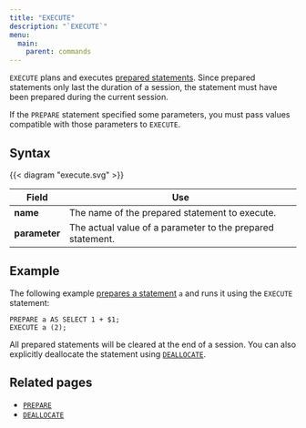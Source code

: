 ```yaml
---
title: "EXECUTE"
description: "`EXECUTE`"
menu:
  main:
    parent: commands
---
```


`EXECUTE` plans and executes [prepared statements](../prepare). Since prepared statements only last the duration of a session, the statement must have been prepared during the current session.

If the `PREPARE` statement specified some parameters, you must pass values compatible with those parameters to `EXECUTE`.


## Syntax

{{< diagram "execute.svg" >}}

Field | Use
------|-----
**name**  | The name of the prepared statement to execute.
**parameter**  |  The actual value of a parameter to the prepared statement.

## Example

The following example [prepares a statement](/sql/prepare/) `a` and runs it
using the `EXECUTE` statement:

```mzsql
PREPARE a AS SELECT 1 + $1;
EXECUTE a (2);
```

All prepared statements will be cleared at the end of a session. You can also
explicitly deallocate the statement using [`DEALLOCATE`].


## Related pages

- [`PREPARE`]
- [`DEALLOCATE`]

[`PREPARE`]:../prepare
[`DEALLOCATE`]:../deallocate
